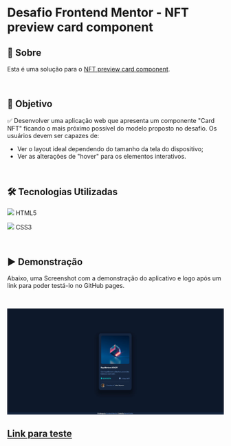 # Desafio Frontend Mentor - NFT preview card component

## 💬 Sobre

Esta é uma solução para o [NFT preview card component](https://www.frontendmentor.io/challenges/nft-preview-card-component-SbdUL_w0U).

<br />

## 🎯 Objetivo

✅ Desenvolver uma aplicação web que apresenta um componente "Card NFT" ficando o mais próximo possível do modelo proposto no desafio. Os usuários devem ser capazes de:

  <ul><li>Ver o layout ideal dependendo do tamanho da tela do dispositivo;</li>
  <li>Ver as alterações de "hover" para os elementos interativos.</li></ul>

<br />

## 🛠 Tecnologias Utilizadas

<img width="20px" src="https://cdn.jsdelivr.net/gh/devicons/devicon/icons/html5/html5-original-wordmark.svg" /> HTML5

<img width="20px" src="https://cdn.jsdelivr.net/gh/devicons/devicon/icons/css3/css3-original-wordmark.svg" /> CSS3

<br />

## ▶ Demonstração

Abaixo, uma Screenshot com a demonstração do aplicativo e logo após um link para poder testá-lo no GitHub pages.

<br />

![Demo QR Code component](./assets/images/demo.jpg)

## <a href="https://kermitcosta.github.io/qr-code-component/">Link para teste</a>
